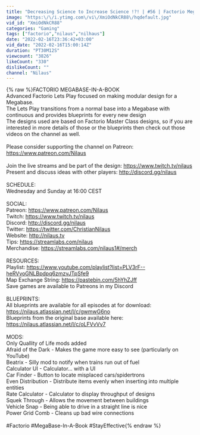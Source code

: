 ```yaml
---
title: "Decreasing Science to Increase Science !?! | #56 | Factorio Megabase-In-A-Book Lets Play"
image: "https:\/\/i.ytimg.com\/vi\/XmiOdNkCR88\/hqdefault.jpg"
vid_id: "XmiOdNkCR88"
categories: "Gaming"
tags: ["factorio","nilaus","nilhaus"]
date: "2022-02-16T23:36:42+03:00"
vid_date: "2022-02-16T15:00:14Z"
duration: "PT30M12S"
viewcount: "3826"
likeCount: "330"
dislikeCount: ""
channel: "Nilaus"
---
```

{% raw %}FACTORIO MEGABASE-IN-A-BOOK<br />Advanced Factorio Lets Play focused on making modular design for a Megabase.<br />The Lets Play transitions from a normal base into a Megabase with continuous and provides blueprints for every new design<br />The designs used are based on Factorio Master Class designs, so if you are interested in more details of those or the blueprints then check out those videos on the channel as well.<br /><br />Please consider supporting the channel on Patreon: <a rel="nofollow" target="blank" href="https://www.patreon.com/Nilaus">https://www.patreon.com/Nilaus</a><br /><br />Join the live streams and be part of the design: <a rel="nofollow" target="blank" href="https://www.twitch.tv/nilaus">https://www.twitch.tv/nilaus</a><br />Present and discuss ideas with other players: <a rel="nofollow" target="blank" href="http://discord.gg/nilaus">http://discord.gg/nilaus</a><br /><br />SCHEDULE:<br />Wednesday and Sunday at 16:00 CEST<br /><br />SOCIAL:<br />Patreon: <a rel="nofollow" target="blank" href="https://www.patreon.com/Nilaus">https://www.patreon.com/Nilaus</a><br />Twitch: <a rel="nofollow" target="blank" href="https://www.twitch.tv/nilaus">https://www.twitch.tv/nilaus</a><br />Discord: <a rel="nofollow" target="blank" href="http://discord.gg/nilaus">http://discord.gg/nilaus</a><br />Twitter: <a rel="nofollow" target="blank" href="https://twitter.com/ChristianNilaus">https://twitter.com/ChristianNilaus</a><br />Website: <a rel="nofollow" target="blank" href="http://nilaus.tv">http://nilaus.tv</a><br />Tips: <a rel="nofollow" target="blank" href="https://streamlabs.com/nilaus">https://streamlabs.com/nilaus</a><br />Merchandise: <a rel="nofollow" target="blank" href="https://streamlabs.com/nilaus1#/merch">https://streamlabs.com/nilaus1#/merch</a><br /><br />RESOURCES:<br />Playlist: <a rel="nofollow" target="blank" href="https://www.youtube.com/playlist?list=PLV3rF--heRVvoGNLBpdpq6zmzvJTpSfe9">https://www.youtube.com/playlist?list=PLV3rF--heRVvoGNLBpdpq6zmzvJTpSfe9</a><br />Map Exchange String: <a rel="nofollow" target="blank" href="https://pastebin.com/5hYhZJff">https://pastebin.com/5hYhZJff</a><br />Save games are available to Patreons in my Discord<br /><br />BLUEPRINTS:<br />All blueprints are available for all episodes at for download: <a rel="nofollow" target="blank" href="https://nilaus.atlassian.net/l/c/gwmwG6no">https://nilaus.atlassian.net/l/c/gwmwG6no</a><br />Blueprints from the original base available here: <a rel="nofollow" target="blank" href="https://nilaus.atlassian.net/l/c/oLFVvVv7">https://nilaus.atlassian.net/l/c/oLFVvVv7</a><br /><br />MODS:<br />Only Quallity of Life mods added<br />Afraid of the Dark - Makes the game more easy to see (particularly on YouTube)<br />Beatrix - Silly mod to notify when trains run out of fuel<br />Calculator UI - Calculator... with a UI<br />Car Finder - Button to locate misplaced cars/spidertrons <br />Even Distribution - Distribute items evenly when inserting into multiple entities<br />Rate Calculator - Calculator to display throughput of designs<br />Squek Through - Allows the movement between buildings<br />Vehicle Snap - Being able to drive in a straight line is nice<br />Power Grid Comb - Cleans up bad wire connections<br /><br />#Factorio #MegaBase-In-A-Book #StayEffective{% endraw %}
